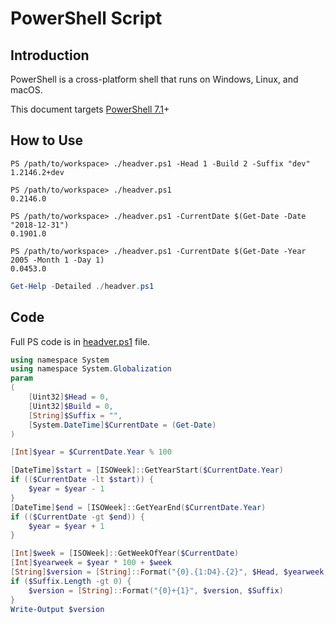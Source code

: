 # PowerShell Script

## Introduction

PowerShell is a cross-platform shell that runs on Windows, Linux, and macOS.

This document targets [PowerShell 7.1](https://docs.microsoft.com/en-us/powershell/scripting/whats-new/what-s-new-in-powershell-71?view=powershell-7.1)+

## How to Use

```
PS /path/to/workspace> ./headver.ps1 -Head 1 -Build 2 -Suffix "dev"
1.2146.2+dev
```
```
PS /path/to/workspace> ./headver.ps1
0.2146.0
```
```
PS /path/to/workspace> ./headver.ps1 -CurrentDate $(Get-Date -Date "2018-12-31")
0.1901.0
```
```
PS /path/to/workspace> ./headver.ps1 -CurrentDate $(Get-Date -Year 2005 -Month 1 -Day 1)
0.0453.0
```

```ps1
Get-Help -Detailed ./headver.ps1
```

## Code

Full PS code is in [headver.ps1](headver.ps1) file.

```ps1
using namespace System
using namespace System.Globalization
param
(
    [Uint32]$Head = 0,
    [Uint32]$Build = 0,
    [String]$Suffix = "",
    [System.DateTime]$CurrentDate = (Get-Date)
)

[Int]$year = $CurrentDate.Year % 100

[DateTime]$start = [ISOWeek]::GetYearStart($CurrentDate.Year)
if (($CurrentDate -lt $start)) {
    $year = $year - 1
}
[DateTime]$end = [ISOWeek]::GetYearEnd($CurrentDate.Year)
if (($CurrentDate -gt $end)) {
    $year = $year + 1
}

[Int]$week = [ISOWeek]::GetWeekOfYear($CurrentDate)
[Int]$yearweek = $year * 100 + $week
[String]$version = [String]::Format("{0}.{1:D4}.{2}", $Head, $yearweek, $Build)
if ($Suffix.Length -gt 0) {
    $version = [String]::Format("{0}+{1}", $version, $Suffix)
}
Write-Output $version
```
